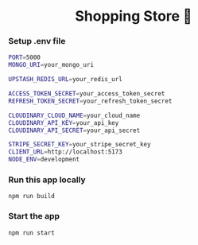 <h1 align="center">Shopping Store 🛒</h1>

### Setup .env file

```bash
PORT=5000
MONGO_URI=your_mongo_uri

UPSTASH_REDIS_URL=your_redis_url

ACCESS_TOKEN_SECRET=your_access_token_secret
REFRESH_TOKEN_SECRET=your_refresh_token_secret

CLOUDINARY_CLOUD_NAME=your_cloud_name
CLOUDINARY_API_KEY=your_api_key
CLOUDINARY_API_SECRET=your_api_secret

STRIPE_SECRET_KEY=your_stripe_secret_key
CLIENT_URL=http://localhost:5173
NODE_ENV=development
```

### Run this app locally

```shell
npm run build
```

### Start the app

```shell
npm run start
```
